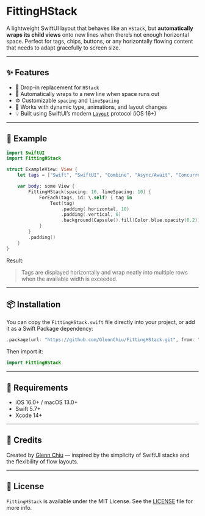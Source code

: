 # FittingHStack

A lightweight SwiftUI layout that behaves like an `HStack`, but **automatically wraps its child views** onto new lines when there’s not enough horizontal space.
Perfect for tags, chips, buttons, or any horizontally flowing content that needs to adapt gracefully to screen size.

---

## ✨ Features

* 🧩 Drop-in replacement for `HStack`
* 🔄 Automatically wraps to a new line when space runs out
* ⚙️ Customizable `spacing` and `lineSpacing`
* 📱 Works with dynamic type, animations, and layout changes
* 💡 Built using SwiftUI’s modern [`Layout`](https://developer.apple.com/documentation/swiftui/layout) protocol (iOS 16+)

---

## 🚀 Example

```swift
import SwiftUI
import FittingHStack

struct ExampleView: View {
    let tags = ["Swift", "SwiftUI", "Combine", "Async/Await", "Concurrency", "iOS 18", "Layout Protocol"]

    var body: some View {
        FittingHStack(spacing: 10, lineSpacing: 10) {
            ForEach(tags, id: \.self) { tag in
                Text(tag)
                    .padding(.horizontal, 10)
                    .padding(.vertical, 6)
                    .background(Capsule().fill(Color.blue.opacity(0.2)))
            }
        }
        .padding()
    }
}
```

Result:

> Tags are displayed horizontally and wrap neatly into multiple rows when the available width is exceeded.

---

## 📦 Installation

You can copy the `FittingHStack.swift` file directly into your project,
or add it as a Swift Package dependency:

```swift
.package(url: "https://github.com/GlennChiu/FittingHStack.git", from: "1.0.0")
```

Then import it:

```swift
import FittingHStack
```

---

## 🧩 Requirements

* iOS 16.0+ / macOS 13.0+
* Swift 5.7+
* Xcode 14+

---

## 🫶 Credits

Created by [Glenn Chiu](https://github.com/GlennChiu) — inspired by the simplicity of SwiftUI stacks and the flexibility of flow layouts.

---

## 🪪 License

`FittingHStack` is available under the MIT License.
See the [LICENSE](LICENSE) file for more info.
